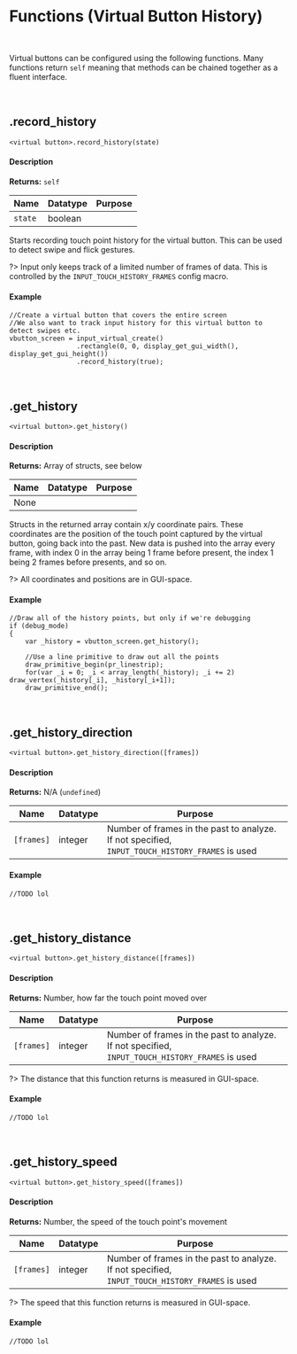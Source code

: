 # Functions (Virtual Button History)

&nbsp;

Virtual buttons can be configured using the following functions. Many functions return `self` meaning that methods can be chained together as a fluent interface.

&nbsp;

## .record_history

`<virtual button>.record_history(state)`

<!-- tabs:start -->

#### **Description**

**Returns:** `self`

|Name   |Datatype|Purpose|
|-------|--------|-------|
|`state`|boolean |       |

Starts recording touch point history for the virtual button. This can be used to detect swipe and flick gestures.

?> Input only keeps track of a limited number of frames of data. This is controlled by the `INPUT_TOUCH_HISTORY_FRAMES` config macro.

#### **Example**

```gml
//Create a virtual button that covers the entire screen
//We also want to track input history for this virtual button to detect swipes etc.
vbutton_screen = input_virtual_create()
                 .rectangle(0, 0, display_get_gui_width(), display_get_gui_height())
                 .record_history(true);
```

<!-- tabs:end -->

&nbsp;

## .get_history

`<virtual button>.get_history()`

<!-- tabs:start -->

#### **Description**

**Returns:** Array of structs, see below

|Name|Datatype|Purpose|
|----|--------|-------|
|None|        |       |

Structs in the returned array contain x/y coordinate pairs. These coordinates are the position of the touch point captured by the virtual button, going back into the past. New data is pushed into the array every frame, with index 0 in the array being 1 frame before present, the index 1 being 2 frames before presents, and so on.

?> All coordinates and positions are in GUI-space.

#### **Example**

```gml
//Draw all of the history points, but only if we're debugging
if (debug_mode)
{
    var _history = vbutton_screen.get_history();

    //Use a line primitive to draw out all the points
    draw_primitive_begin(pr_linestrip);
    for(var _i = 0; _i < array_length(_history); _i += 2) draw_vertex(_history[_i], _history[_i+1]);
    draw_primitive_end();
```

<!-- tabs:end -->

&nbsp;

## .get_history_direction

`<virtual button>.get_history_direction([frames])`

<!-- tabs:start -->

#### **Description**

**Returns:** N/A (`undefined`)

|Name      |Datatype|Purpose                                                                                        |
|----------|--------|-----------------------------------------------------------------------------------------------|
|`[frames]`|integer |Number of frames in the past to analyze. If not specified, `INPUT_TOUCH_HISTORY_FRAMES` is used|

#### **Example**

```gml
//TODO lol
```

<!-- tabs:end -->

&nbsp;

## .get_history_distance

`<virtual button>.get_history_distance([frames])`

<!-- tabs:start -->

#### **Description**

**Returns:** Number, how far the touch point moved over

|Name      |Datatype|Purpose                                                                                        |
|----------|--------|-----------------------------------------------------------------------------------------------|
|`[frames]`|integer |Number of frames in the past to analyze. If not specified, `INPUT_TOUCH_HISTORY_FRAMES` is used|

?> The distance that this function returns is measured in GUI-space.

#### **Example**

```gml
//TODO lol
```

<!-- tabs:end -->

&nbsp;

## .get_history_speed

`<virtual button>.get_history_speed([frames])`

<!-- tabs:start -->

#### **Description**

**Returns:** Number, the speed of the touch point's movement

|Name      |Datatype|Purpose                                                                                        |
|----------|--------|-----------------------------------------------------------------------------------------------|
|`[frames]`|integer |Number of frames in the past to analyze. If not specified, `INPUT_TOUCH_HISTORY_FRAMES` is used|

?> The speed that this function returns is measured in GUI-space.

#### **Example**

```gml
//TODO lol
```

<!-- tabs:end -->
